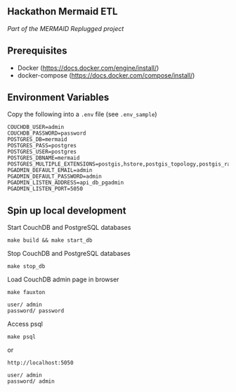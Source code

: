Hackathon Mermaid ETL
---------------------


_Part of the MERMAID Replugged project_


## Prerequisites

- Docker (https://docs.docker.com/engine/install/)
- docker-compose (https://docs.docker.com/compose/install/)



## Environment Variables

Copy the following into a `.env` file (see `.env_sample`)
```
COUCHDB_USER=admin
COUCHDB_PASSWORD=password
POSTGRES_DB=mermaid
POSTGRES_PASS=postgres
POSTGRES_USER=postgres
POSTGRES_DBNAME=mermaid
POSTGRES_MULTIPLE_EXTENSIONS=postgis,hstore,postgis_topology,postgis_raster,pgrouting
PGADMIN_DEFAULT_EMAIL=admin
PGADMIN_DEFAULT_PASSWORD=admin
PGADMIN_LISTEN_ADDRESS=api_db_pgadmin
PGADMIN_LISTEN_PORT=5050
```

## Spin up local development


Start CouchDB and PostgreSQL databases

`make build && make start_db`

Stop CouchDB and PostgreSQL databases

`make stop_db`

Load CouchDB admin page in browser

```
make fauxton

user/ admin
password/ password

```

Access psql

```
make psql

```
or 
```
http://localhost:5050

user/ admin
password/ admin
```



